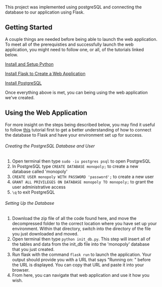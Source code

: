 This project was implemented using postgreSQL and connecting the database to our application using Flask.

## Getting Started

A couple things are needed before being able to launch the web application. 
To meet all of the prerequisties and successfully launch the web application, you might need to follow one, or all, of the tutorials linked below.

[Install and Setup Python](https://www.digitalocean.com/community/tutorials/how-to-install-python-3-and-set-up-a-programming-environment-on-an-ubuntu-22-04-server)

[Install Flask to Create a Web Application](https://www.digitalocean.com/community/tutorials/how-to-create-your-first-web-application-using-flask-and-python-3)

[Install PostgreSQL](https://www.digitalocean.com/community/tutorials/how-to-install-and-use-postgresql-on-ubuntu-20-04)

Once everything above is met, you can being using the web application we've created.

## Using the Web Application
For more insight on the steps being described below, you may find it useful to follow [this](https://www.digitalocean.com/community/tutorials/how-to-use-a-postgresql-database-in-a-flask-application) tutorial first to get a better understanding of how to connect the database to Flask and have your environment set up for success.

###### Creating the PostgreSQL Database and User
  1. Open terminal then type `sudo -iu postgres psql` to open PostgreSQL
  2. In PostgreSQL type `CREATE DATABASE monopoly;` to create a new database called 'monopoly'
  3. `CREATE USER monopoly WITH PASSWORD 'password';` to create a new user
  4. `GRANT ALL PRIVILEGES ON DATABASE monopoly TO monopoly;` to grant the user administrative access
  5. `\q` to exit PostgreSQL

###### Setting Up the Database
  1. Download the zip file of all the code found here, and move the decompressed folder to the correct location where you have set up your environment. Within that directory, switch into the directory of the file you just downloaded and moved.
  2. Open terminal then type `python init_db.py`. This step will insert all of the tables and data from the init_db file into the 'monopoly' database that you just created.
  3. Run flask with the command `flask run` to launch the application. Your output should provide you with a URL that says "Running on: " before the URL is displayed. You can copy that URL and paste it into your browser.
  4.  From here, you can navigate that web application and use it how you wish.
